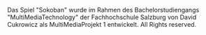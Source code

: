 Das Spiel "Sokoban" wurde im Rahmen des Bachelorstudiengangs "MultiMediaTechnology" der Fachhochschule Salzburg von David Cukrowicz als MultiMediaProjekt 1 entwickelt.
All Rights reserved.
